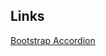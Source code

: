 ## Links

[Bootstrap Accordion](https://getbootstrap.com/docs/4.3/components/collapse/#accordion-example)
